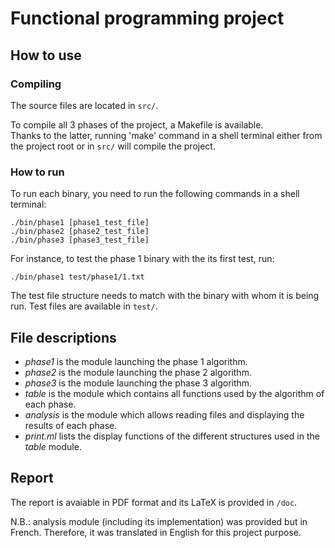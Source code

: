 # Functional programming project

## How to use

### Compiling
The source files are located in `src/`.

To compile all 3 phases of the project, a Makefile is available. <br/>
Thanks to the latter, running 'make' command in a shell terminal either from the project root or in `src/` will compile the project.

### How to run
To run each binary, you need to run the following commands in a shell terminal:

    ./bin/phase1 [phase1_test_file]
    ./bin/phase2 [phase2_test_file]
    ./bin/phase3 [phase3_test_file]

For instance, to test the phase 1 binary with the its first test, run:

    ./bin/phase1 test/phase1/1.txt

The test file structure needs to match with the binary with whom it is being run. 
Test files are available in `test/`.

## File descriptions
- *phase1* is the module launching the phase 1 algorithm.
- *phase2* is the module launching the phase 2 algorithm.
- *phase3* is the module launching the phase 3 algorithm.
- *table* is the module which contains all functions used by the algorithm of each phase.
- *analysis* is the module which allows reading files and displaying the results of each phase.
- *print.ml* lists the display functions of the different structures used in the *table* module.

## Report
The report is avaiable in PDF format and its LaTeX is provided in `/doc`.

N.B.: analysis module (including its implementation) was provided but in French. Therefore, it was translated in English for this project purpose.
